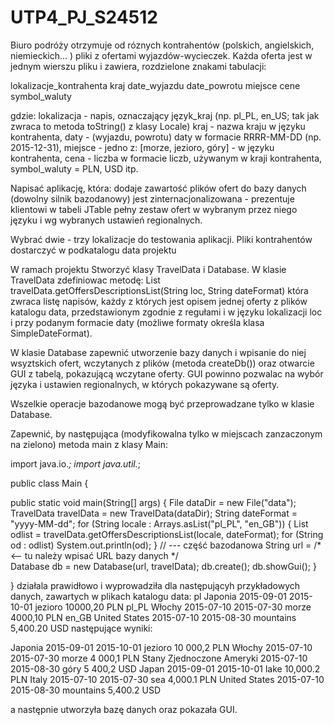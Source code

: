 # UTP4_PJ_S24512
Biuro podróży otrzymuje od róznych kontrahentów (polskich, angielskich, niemieckich... ) pliki z ofertami wyjazdów-wycieczek. Każda oferta jest w jednym wierszu pliku i zawiera, rozdzielone znakami tabulacji:

lokalizacje_kontrahenta kraj  date_wyjazdu  date_powrotu miejsce cene symbol_waluty

gdzie:
lokalizacja - napis,  oznaczający język_kraj (np. pl_PL, en_US; tak jak zwraca to metoda toString() z klasy Locale)
kraj - nazwa kraju w języku kontrahenta,
daty - (wyjazdu, powrotu) daty w formacie RRRR-MM-DD (np. 2015-12-31),
miejsce - jedno z: [morze, jezioro, góry] - w języku kontrahenta,
cena - liczba w formacie liczb, używanym w kraji kontrahenta,
symbol_waluty = PLN, USD itp.


Napisać aplikację, która:
dodaje zawartość plików ofert do bazy danych (dowolny silnik bazodanowy)
jest zinternacjonalizowana - prezentuje klientowi w tabeli JTable  pełny zestaw ofert w wybranym przez niego języku  i wg wybranych ustawień regionalnych.

Wybrać dwie - trzy lokalizacje do testowania aplikacji.
Pliki kontrahentów dostarczyć w podkatalogu data projektu

W ramach projektu Stworzyć klasy TravelData i Database.
W klasie TravelData zdefiniowac metodę:
List<String> travelData.getOffersDescriptionsList(String loc, String dateFormat)
która zwraca listę napisów, każdy z których jest opisem jednej oferty z plików katalogu data, przedstawionym zgodnie z regułami i w języku lokalizacji loc i przy podanym formacie daty (możliwe formaty określa klasa SimpleDateFormat).

W klasie Database zapewnić utworzenie bazy danych i wpisanie do niej wsyztskich ofert, wczytanych z plików (metoda createDb()) oraz otwarcie GUI z tabelą, pokazującą wczytane oferty. GUI powinno pozwalac na wybór języka i ustawien regionalnych, w których pokazywane są oferty.

Wszelkie operacje bazodanowe mogą być przeprowadzane tylko w klasie Database.

Zapewnić, by następująca (modyfikowalna tylko w miejscach zanzaczonym na zielono) metoda main z klasy Main:

import java.io.*;
import java.util.*;

public class Main {

  public static void main(String[] args) {
    File dataDir = new File("data");
    TravelData travelData = new TravelData(dataDir);
    String dateFormat = "yyyy-MM-dd";
    for (String locale : Arrays.asList("pl_PL", "en_GB")) {
      List<String> odlist = travelData.getOffersDescriptionsList(locale, dateFormat);
      for (String od : odlist) System.out.println(od);
    }
    // --- część bazodanowa
    String url = /*<-- tu należy wpisać URL bazy danych */   
    Database db = new Database(url, travelData);
    db.create();
    db.showGui();
  }
 
}
działala prawidłowo i wyprowadziła dla następującyh przykładowych danych, zawartych w plikach katalogu data:
pl	Japonia	2015-09-01	2015-10-01	jezioro	10000,20	PLN
pl_PL	Włochy	2015-07-10	2015-07-30	morze	4000,10	PLN
en_GB	United States	2015-07-10	2015-08-30	mountains	5,400.20	USD
następujące wyniki:

Japonia 2015-09-01 2015-10-01 jezioro 10 000,2 PLN
Włochy 2015-07-10 2015-07-30 morze 4 000,1 PLN
Stany Zjednoczone Ameryki 2015-07-10 2015-08-30 góry 5 400,2 USD
Japan 2015-09-01 2015-10-01 lake 10,000.2 PLN
Italy 2015-07-10 2015-07-30 sea 4,000.1 PLN
United States 2015-07-10 2015-08-30 mountains 5,400.2 USD

a następnie utworzyła bazę danych oraz pokazała GUI.
